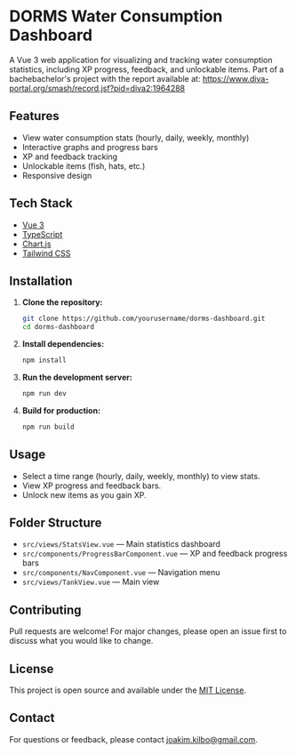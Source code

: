 # DORMS Water Consumption Dashboard

A Vue 3 web application for visualizing and tracking water consumption statistics, including XP progress, feedback, and unlockable items.
Part of a bachebachelor's project with the report available at: https://www.diva-portal.org/smash/record.jsf?pid=diva2:1964288

## Features

- View water consumption stats (hourly, daily, weekly, monthly)
- Interactive graphs and progress bars
- XP and feedback tracking
- Unlockable items (fish, hats, etc.)
- Responsive design

## Tech Stack

- [Vue 3](https://vuejs.org/)
- [TypeScript](https://www.typescriptlang.org/)
- [Chart.js](https://www.chartjs.org/)
- [Tailwind CSS](https://tailwindcss.com/)

## Installation

1. **Clone the repository:**
   ```sh
   git clone https://github.com/yourusername/dorms-dashboard.git
   cd dorms-dashboard
   ```

2. **Install dependencies:**
   ```sh
   npm install
   ```

3. **Run the development server:**
   ```sh
   npm run dev
   ```

4. **Build for production:**
   ```sh
   npm run build
   ```

## Usage

- Select a time range (hourly, daily, weekly, monthly) to view stats.
- View XP progress and feedback bars.
- Unlock new items as you gain XP.

## Folder Structure

- `src/views/StatsView.vue` — Main statistics dashboard
- `src/components/ProgressBarComponent.vue` — XP and feedback progress bars
- `src/components/NavComponent.vue` — Navigation menu
- `src/views/TankView.vue` — Main view

## Contributing

Pull requests are welcome! For major changes, please open an issue first to discuss what you would like to change.

## License

This project is open source and available under the [MIT License](LICENSE).

## Contact

For questions or feedback, please contact [joakim.kilbo@gmail.com](mailto:joakim.kilbo@gmail.com).

